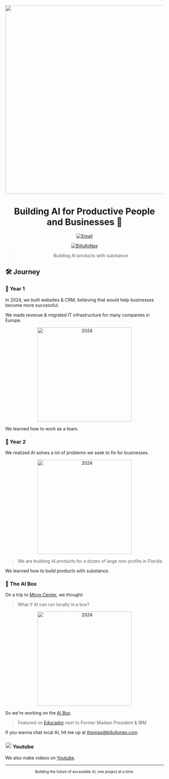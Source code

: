 <div align="center">

<img src="https://lab.billullonex.com/assets/building-at-groundswell.webp" width="600"/>

# Building AI for Productive People and Businesses 🐝

[![Email](https://img.shields.io/badge/Email-thomas%40billullonex.com-greenn)](mailto:thomas@billullonex.com)

[![BillulloNex](https://img.shields.io/badge/Youtube-BillulloNex-yellow)](https://www.youtube.com/@thomasthemaker)

> Building AI products with substance

</div>


## 🛠️ Journey

### 🐉 Year 1 
In 2024, we built websites & CRM, believing that would help businesses become more successful.

We made revenue & migrated IT infrastructure for many companies in Europe.

<div align="center">
  <img src="https://lab.billullonex.com/assets/24.jpg" alt="2024" width="300"/>
</div>

We learned how to work as a team.


### 🐍 Year 2
We realized AI solves a lot of problems we seek to fix for businesses.

<div align="center">
  <img src="https://lab.billullonex.com/assets/25.jpg" alt="2024" width="300"/>
</div>

> We are building AI products for a dozen of large non-profits in Florida.

We learned how to build products with substance.

### 🧃 The AI Box

On a trip to [Micro Center](https://www.microcenter.com/), we thought:

> What if AI can run locally in a box?

<div align="center">
  <img src="https://lab.billullonex.com/assets/26.jpg" alt="2024" width="300"/>
</div>

So we're working on the [AI Box](https://lab.billullonex.com/).

> Featured on [Educador](https://educadorsummit.com/) next to Former Madam President & IBM

If you wanna chat local AI, hit me up at [thomas@billullonex.com](mailto:thomas@billullonex.com)

### <img src="https://upload.wikimedia.org/wikipedia/commons/thumb/0/09/YouTube_full-color_icon_%282017%29.svg/1280px-YouTube_full-color_icon_%282017%29.svg.png" width="20"/> Youtube

We also make videos on [Youtube](https://www.youtube.com/@billullonex).



---
<div align="center">
  <sub>Building the future of accessible AI, one project at a time.</sub>
</div>